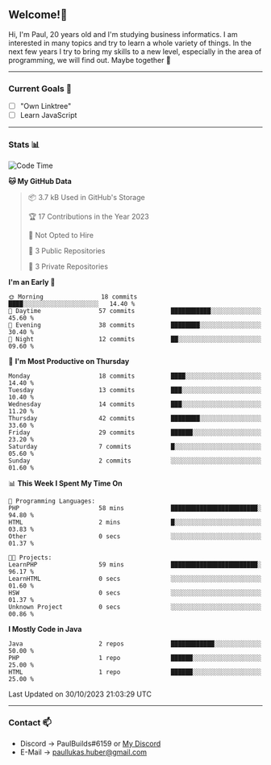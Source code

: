 ## Welcome!👋

Hi, I'm Paul, 20 years old and I'm studying business informatics. I am interested in many topics and try to learn a whole variety of things. In the next few years I try to bring my skills to a new level, especially in the area of programming, we will find out.
Maybe together 🤙

---
### Current Goals 🥅

- [ ] "Own Linktree"
- [ ] Learn JavaScript

---
### Stats 📊

<!--START_SECTION:waka-->
![Code Time](http://img.shields.io/badge/Code%20Time-72%20hrs%2039%20mins-blue)

**🐱 My GitHub Data** 

> 📦 3.7 kB Used in GitHub's Storage 
 > 
> 🏆 17 Contributions in the Year 2023
 > 
> 🚫 Not Opted to Hire
 > 
> 📜 3 Public Repositories 
 > 
> 🔑 3 Private Repositories 
 > 
**I'm an Early 🐤** 

```text
🌞 Morning                18 commits          ████░░░░░░░░░░░░░░░░░░░░░   14.40 % 
🌆 Daytime                57 commits          ███████████░░░░░░░░░░░░░░   45.60 % 
🌃 Evening                38 commits          ████████░░░░░░░░░░░░░░░░░   30.40 % 
🌙 Night                  12 commits          ██░░░░░░░░░░░░░░░░░░░░░░░   09.60 % 
```
📅 **I'm Most Productive on Thursday** 

```text
Monday                   18 commits          ████░░░░░░░░░░░░░░░░░░░░░   14.40 % 
Tuesday                  13 commits          ███░░░░░░░░░░░░░░░░░░░░░░   10.40 % 
Wednesday                14 commits          ███░░░░░░░░░░░░░░░░░░░░░░   11.20 % 
Thursday                 42 commits          ████████░░░░░░░░░░░░░░░░░   33.60 % 
Friday                   29 commits          ██████░░░░░░░░░░░░░░░░░░░   23.20 % 
Saturday                 7 commits           █░░░░░░░░░░░░░░░░░░░░░░░░   05.60 % 
Sunday                   2 commits           ░░░░░░░░░░░░░░░░░░░░░░░░░   01.60 % 
```


📊 **This Week I Spent My Time On** 

```text
💬 Programming Languages: 
PHP                      58 mins             ████████████████████████░   94.80 % 
HTML                     2 mins              █░░░░░░░░░░░░░░░░░░░░░░░░   03.83 % 
Other                    0 secs              ░░░░░░░░░░░░░░░░░░░░░░░░░   01.37 % 

🐱‍💻 Projects: 
LearnPHP                 59 mins             ████████████████████████░   96.17 % 
LearnHTML                0 secs              ░░░░░░░░░░░░░░░░░░░░░░░░░   01.60 % 
HSW                      0 secs              ░░░░░░░░░░░░░░░░░░░░░░░░░   01.37 % 
Unknown Project          0 secs              ░░░░░░░░░░░░░░░░░░░░░░░░░   00.86 % 
```

**I Mostly Code in Java** 

```text
Java                     2 repos             ████████████░░░░░░░░░░░░░   50.00 % 
PHP                      1 repo              ██████░░░░░░░░░░░░░░░░░░░   25.00 % 
HTML                     1 repo              ██████░░░░░░░░░░░░░░░░░░░   25.00 % 
```




 Last Updated on 30/10/2023 21:03:29 UTC
<!--END_SECTION:waka-->

---
### Contact 📫

* Discord -> PaulBuilds#6159 or [My Discord](https://discord.gg/7kq6UnB)
* E-Mail -> paullukas.huber@gmail.com
